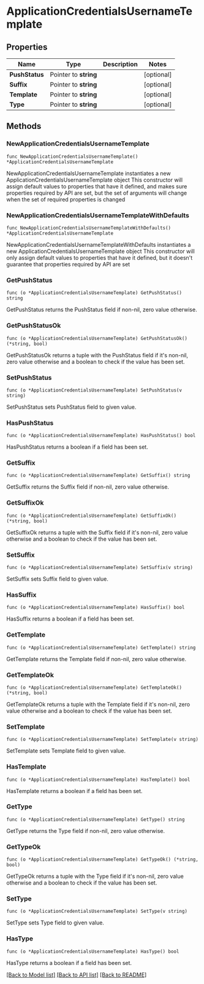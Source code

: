 # ApplicationCredentialsUsernameTemplate

## Properties

Name | Type | Description | Notes
------------ | ------------- | ------------- | -------------
**PushStatus** | Pointer to **string** |  | [optional] 
**Suffix** | Pointer to **string** |  | [optional] 
**Template** | Pointer to **string** |  | [optional] 
**Type** | Pointer to **string** |  | [optional] 

## Methods

### NewApplicationCredentialsUsernameTemplate

`func NewApplicationCredentialsUsernameTemplate() *ApplicationCredentialsUsernameTemplate`

NewApplicationCredentialsUsernameTemplate instantiates a new ApplicationCredentialsUsernameTemplate object
This constructor will assign default values to properties that have it defined,
and makes sure properties required by API are set, but the set of arguments
will change when the set of required properties is changed

### NewApplicationCredentialsUsernameTemplateWithDefaults

`func NewApplicationCredentialsUsernameTemplateWithDefaults() *ApplicationCredentialsUsernameTemplate`

NewApplicationCredentialsUsernameTemplateWithDefaults instantiates a new ApplicationCredentialsUsernameTemplate object
This constructor will only assign default values to properties that have it defined,
but it doesn't guarantee that properties required by API are set

### GetPushStatus

`func (o *ApplicationCredentialsUsernameTemplate) GetPushStatus() string`

GetPushStatus returns the PushStatus field if non-nil, zero value otherwise.

### GetPushStatusOk

`func (o *ApplicationCredentialsUsernameTemplate) GetPushStatusOk() (*string, bool)`

GetPushStatusOk returns a tuple with the PushStatus field if it's non-nil, zero value otherwise
and a boolean to check if the value has been set.

### SetPushStatus

`func (o *ApplicationCredentialsUsernameTemplate) SetPushStatus(v string)`

SetPushStatus sets PushStatus field to given value.

### HasPushStatus

`func (o *ApplicationCredentialsUsernameTemplate) HasPushStatus() bool`

HasPushStatus returns a boolean if a field has been set.

### GetSuffix

`func (o *ApplicationCredentialsUsernameTemplate) GetSuffix() string`

GetSuffix returns the Suffix field if non-nil, zero value otherwise.

### GetSuffixOk

`func (o *ApplicationCredentialsUsernameTemplate) GetSuffixOk() (*string, bool)`

GetSuffixOk returns a tuple with the Suffix field if it's non-nil, zero value otherwise
and a boolean to check if the value has been set.

### SetSuffix

`func (o *ApplicationCredentialsUsernameTemplate) SetSuffix(v string)`

SetSuffix sets Suffix field to given value.

### HasSuffix

`func (o *ApplicationCredentialsUsernameTemplate) HasSuffix() bool`

HasSuffix returns a boolean if a field has been set.

### GetTemplate

`func (o *ApplicationCredentialsUsernameTemplate) GetTemplate() string`

GetTemplate returns the Template field if non-nil, zero value otherwise.

### GetTemplateOk

`func (o *ApplicationCredentialsUsernameTemplate) GetTemplateOk() (*string, bool)`

GetTemplateOk returns a tuple with the Template field if it's non-nil, zero value otherwise
and a boolean to check if the value has been set.

### SetTemplate

`func (o *ApplicationCredentialsUsernameTemplate) SetTemplate(v string)`

SetTemplate sets Template field to given value.

### HasTemplate

`func (o *ApplicationCredentialsUsernameTemplate) HasTemplate() bool`

HasTemplate returns a boolean if a field has been set.

### GetType

`func (o *ApplicationCredentialsUsernameTemplate) GetType() string`

GetType returns the Type field if non-nil, zero value otherwise.

### GetTypeOk

`func (o *ApplicationCredentialsUsernameTemplate) GetTypeOk() (*string, bool)`

GetTypeOk returns a tuple with the Type field if it's non-nil, zero value otherwise
and a boolean to check if the value has been set.

### SetType

`func (o *ApplicationCredentialsUsernameTemplate) SetType(v string)`

SetType sets Type field to given value.

### HasType

`func (o *ApplicationCredentialsUsernameTemplate) HasType() bool`

HasType returns a boolean if a field has been set.


[[Back to Model list]](../README.md#documentation-for-models) [[Back to API list]](../README.md#documentation-for-api-endpoints) [[Back to README]](../README.md)


